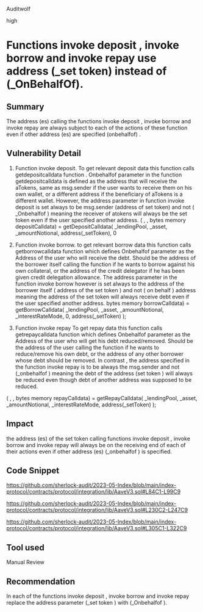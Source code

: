 Auditwolf

high

# Functions invoke deposit , invoke borrow and invoke repay use address (_set token) instead of (_OnBehalfOf).

## Summary
The address (es) calling the functions invoke deposit , invoke borrow and invoke repay are always subject to each of the actions of these function even if other address (es) are specified (onbehalfof) .

## Vulnerability Detail

1. Function invoke deposit.
To get relevant deposit data this function calls getdepositcalldata function . Onbehalfof parameter in the function getdepositcalldata is defined as the address that will receive the aTokens, same as msg.sender if the user wants to receive them on his own wallet, or a different address if the beneficiary of aTokens is a different wallet. However, the address parameter in function invoke deposit is set always to be msg.sender (address of set token) and not ( _Onbehalfof ) meaning the receiver of atokens will always be the set token even if the user specified another address.
( , , bytes memory depositCalldata) = getDepositCalldata(
_lendingPool,
_asset,
_amountNotional,
address(_setToken),
0

2. Function invoke borrow.
to get relevant borrow data this function calls getborrowcalldata function which defines Onbehalfof parameter as the Address of the user who will receive the debt. Should be the address of the borrower itself calling the function if he wants to borrow against his own collateral, or the address of the credit delegator if he has been given credit delegation allowance. The address parameter in the function invoke borrow however is set always to the address of the borrower itself ( address of the set token ) and not ( on behalf ) address meaning the address of the set token will always receive debt even if the user specified another address.
bytes memory borrowCalldata) = getBorrowCalldata(
_lendingPool,
_asset,
_amountNotional,
_interestRateMode,
0,
address(_setToken)
);

3. Function invoke repay
To get repay data this function calls getrepaycalldata function which defines Onbehalfof parameter as the Address of the user who will get his debt reduced/removed. Should be the address of the user calling the function if he wants to reduce/remove his own debt, or the address of any other borrower whose debt should be removed. In contrast , the address specified in the function invoke repay is to be always the msg.sender and not (_onbehalfof ) meaning the debt of the address (set token ) will always be reduced even though debt of another address was supposed to be reduced.

 ( , , bytes memory repayCalldata) = getRepayCalldata(
     _lendingPool,
     _asset,
     _amountNotional,
     _interestRateMode,
     address(_setToken)
 );


## Impact

the address (es) of the set token calling functions invoke deposit , invoke borrow and invoke repay will always be on the receiving end of each of their actions even if other address (es) (_onbehalfof ) is specified.

## Code Snippet

https://github.com/sherlock-audit/2023-05-Index/blob/main/index-protocol/contracts/protocol/integration/lib/AaveV3.sol#L84C1-L99C9

https://github.com/sherlock-audit/2023-05-Index/blob/main/index-protocol/contracts/protocol/integration/lib/AaveV3.sol#L230C2-L247C9

https://github.com/sherlock-audit/2023-05-Index/blob/main/index-protocol/contracts/protocol/integration/lib/AaveV3.sol#L305C1-L322C9

## Tool used

Manual Review

## Recommendation

In each of the functions invoke deposit , invoke borrow and invoke repay replace the address parameter (_set token ) with (_Onbehalfof ).